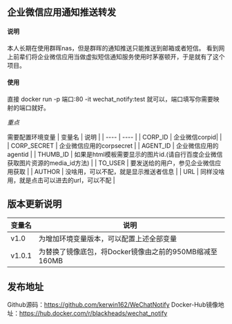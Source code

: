 ## 企业微信应用通知推送转发
#### 说明
本人长期在使用群晖nas，但是群晖的通知推送只能推送到邮箱或者短信。
看到网上前辈们将企业微信应用当做虚拟短信通知服务使用时茅塞顿开，于是就有了这个项目。

#### 使用
直接 docker run -p 端口:80 -it wechat_notify:test 就可以，端口填写你需要映射的端口就好。

 *重点*

 需要配置环境变量
|  变量名   | 说明  |
|  ----  | ----  |
| CORP_ID  |  企业微信corpid| |
| CORP_SECRET  | 企业微信应用的corpsecret |
| AGENT_ID  | 企业微信应用的agentid |
| THUMB_ID  | 如果是html模板需要显示的图片id.(请自行百度企业微信获取图片资源的media_id方法) |
| TO_USER  | 要发送给的用户，参见企业微信应用获取 |
| AUTHOR  | 没啥用，可以不配，就是显示推送者信息 |
| URL  | 同样没啥用，就是点击可以进去的url，可以不配 |


## 版本更新说明
|  变量名   | 说明  |
|  ----  | ----  |
| v1.0  | 为增加环境变量版本，可以配置上述全部变量|
| v1.0.1 | 为替换了镜像底包，将Docker镜像由之前的950MB缩减至160MB|

## 发布地址
Github源码：https://github.com/kerwin162/WeChatNotify
Docker-Hub镜像地址：https://hub.docker.com/r/blackheads/wechat_notify
